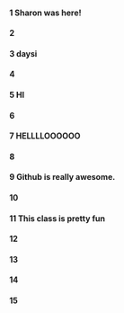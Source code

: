 #### 1 Sharon was here! 
#### 2
#### 3 daysi
#### 4
#### 5 HI
#### 6
#### 7 HELLLLOOOOOO
#### 8
#### 9 Github is really awesome.
#### 10
#### 11 This class is pretty fun 
#### 12
#### 13
#### 14
#### 15